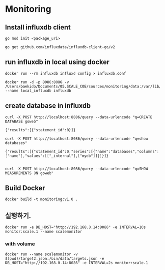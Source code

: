 # Monitoring

## Install influxdb client

```
go mod init <package_uri>

go get github.com/influxdata/influxdb-client-go/v2
```

## run influxdb in local using docker

```
docker run --rm influxdb influxd config > influxdb.conf
```


```
docker run -d -p 8086:8086 -v /Users/baekido/Documents/05.SCALE_COE/sources/monitoring/data:/var/lib/influxdb --name local_influxdb influxdb
```

## create database in influxdb

```
curl -X POST http://localhost:8086/query --data-urlencode "q=CREATE DATABASE goweb"

{"results":[{"statement_id":0}]}
```

```
curl -X POST http://localhost:8086/query --data-urlencode "q=show databases"

{"results":[{"statement_id":0,"series":[{"name":"databases","columns":["name"],"values":[["_internal"],["mydb"]]}]}]}


curl -X POST http://localhost:8086/query --data-urlencode "q=SHOW MEASUREMENTS ON goweb"
```

## Build Docker 

```
docker build -t monitoring:v1.0 .
```

## 실행하기. 

```
docker run -e DB_HOST="http://192.168.0.14:8086" -e INTERVAL=10s  monitor:scale.1 --name scalemonitor
```

### with volume

```
docker run --name scalemonitor -v $(pwd)/target2.json:/bin/data/targets.json -e DB_HOST="http://192.168.0.14:8086" -e INTERVAL=2s monitor:scale.1
```